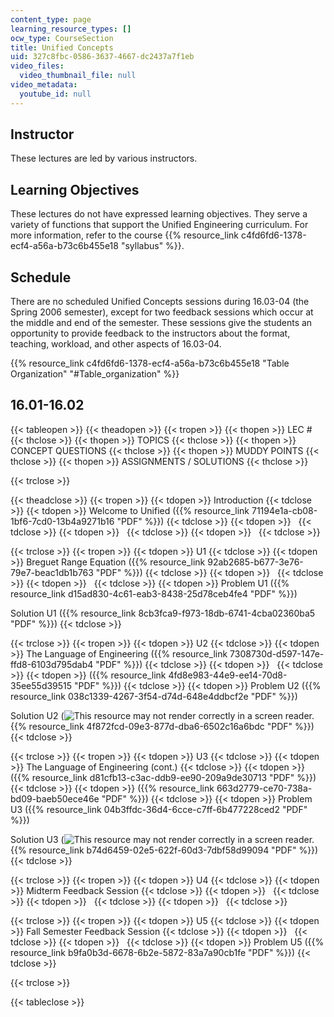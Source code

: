 ```yaml
---
content_type: page
learning_resource_types: []
ocw_type: CourseSection
title: Unified Concepts
uid: 327c8fbc-0586-3637-4667-dc2437a7f1eb
video_files:
  video_thumbnail_file: null
video_metadata:
  youtube_id: null
---
```


Instructor
----------

These lectures are led by various instructors.

Learning Objectives
-------------------

These lectures do not have expressed learning objectives. They serve a variety of functions that support the Unified Engineering curriculum. For more information, refer to the course {{% resource_link c4fd6fd6-1378-ecf4-a56a-b73c6b455e18 "syllabus" %}}.

Schedule
--------

There are no scheduled Unified Concepts sessions during 16.03-04 (the Spring 2006 semester), except for two feedback sessions which occur at the middle and end of the semester. These sessions give the students an opportunity to provide feedback to the instructors about the format, teaching, workload, and other aspects of 16.03-04.

{{% resource_link c4fd6fd6-1378-ecf4-a56a-b73c6b455e18 "Table Organization" "#Table_organization" %}}

16.01-16.02
-----------

{{< tableopen >}}
{{< theadopen >}}
{{< tropen >}}
{{< thopen >}}
LEC #
{{< thclose >}}
{{< thopen >}}
TOPICS
{{< thclose >}}
{{< thopen >}}
CONCEPT QUESTIONS
{{< thclose >}}
{{< thopen >}}
MUDDY POINTS
{{< thclose >}}
{{< thopen >}}
ASSIGNMENTS / SOLUTIONS
{{< thclose >}}

{{< trclose >}}

{{< theadclose >}}
{{< tropen >}}
{{< tdopen >}}
Introduction
{{< tdclose >}}
{{< tdopen >}}
Welcome to Unified ({{% resource_link 71194e1a-cb08-1bf6-7cd0-13b4a9271b16 "PDF" %}})
{{< tdclose >}}
{{< tdopen >}}
 
{{< tdclose >}}
{{< tdopen >}}
 
{{< tdclose >}}
{{< tdopen >}}
 
{{< tdclose >}}

{{< trclose >}}
{{< tropen >}}
{{< tdopen >}}
U1
{{< tdclose >}}
{{< tdopen >}}
Breguet Range Equation ({{% resource_link 92ab2685-b677-3e76-79e7-beac1db1b763 "PDF" %}})
{{< tdclose >}}
{{< tdopen >}}
 
{{< tdclose >}}
{{< tdopen >}}
 
{{< tdclose >}}
{{< tdopen >}}
Problem U1 ({{% resource_link d15ad830-4c61-eab3-8438-25d78ceb4fe4 "PDF" %}})  
  
Solution U1 ({{% resource_link 8cb3fca9-f973-18db-6741-4cba02360ba5 "PDF" %}})
{{< tdclose >}}

{{< trclose >}}
{{< tropen >}}
{{< tdopen >}}
U2
{{< tdclose >}}
{{< tdopen >}}
The Language of Engineering ({{% resource_link 7308730d-d597-147e-ffd8-6103d795dab4 "PDF" %}})
{{< tdclose >}}
{{< tdopen >}}
 
{{< tdclose >}}
{{< tdopen >}}
({{% resource_link 4fd8e983-44e9-ee14-70d8-35ee55d39515 "PDF" %}})
{{< tdclose >}}
{{< tdopen >}}
Problem U2 ({{% resource_link 038c1339-4267-3f54-d74d-648e4ddbcf2e "PDF" %}})  
  
Solution U2 (![This resource may not render correctly in a screen reader.](/images/inacessible.gif){{% resource_link 4f872fcd-09e3-877d-dba6-6502c16a6bdc "PDF" %}})
{{< tdclose >}}

{{< trclose >}}
{{< tropen >}}
{{< tdopen >}}
U3
{{< tdclose >}}
{{< tdopen >}}
The Language of Engineering (cont.)
{{< tdclose >}}
{{< tdopen >}}
({{% resource_link d81cfb13-c3ac-ddb9-ee90-209a9de30713 "PDF" %}})
{{< tdclose >}}
{{< tdopen >}}
({{% resource_link 663d2779-ce70-738a-bd09-baeb50ece46e "PDF" %}})
{{< tdclose >}}
{{< tdopen >}}
Problem U3 ({{% resource_link 04b3ffdc-36d4-6cce-c7ff-6b477228ced2 "PDF" %}})  
  
Solution U3 (![This resource may not render correctly in a screen reader.](/images/inacessible.gif){{% resource_link b74d6459-02e5-622f-60d3-7dbf58d99094 "PDF" %}})
{{< tdclose >}}

{{< trclose >}}
{{< tropen >}}
{{< tdopen >}}
U4
{{< tdclose >}}
{{< tdopen >}}
Midterm Feedback Session
{{< tdclose >}}
{{< tdopen >}}
 
{{< tdclose >}}
{{< tdopen >}}
 
{{< tdclose >}}
{{< tdopen >}}
 
{{< tdclose >}}

{{< trclose >}}
{{< tropen >}}
{{< tdopen >}}
U5
{{< tdclose >}}
{{< tdopen >}}
Fall Semester Feedback Session
{{< tdclose >}}
{{< tdopen >}}
 
{{< tdclose >}}
{{< tdopen >}}
 
{{< tdclose >}}
{{< tdopen >}}
Problem U5 ({{% resource_link b9fa0b3d-6678-6b2e-5872-83a7a90cb1fe "PDF" %}})
{{< tdclose >}}

{{< trclose >}}

{{< tableclose >}}